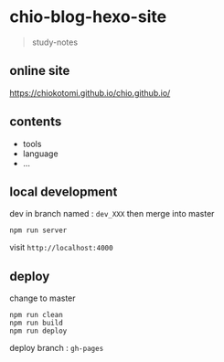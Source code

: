 # chio-blog-hexo-site 
> study-notes 
## online site
https://chiokotomi.github.io/chio.github.io/
## contents
- tools
- language
- ...
## local development
dev in branch named : `dev_XXX` then merge into master
```
npm run server
```
visit `http://localhost:4000`

## deploy

change to master

```
npm run clean
npm run build
npm run deploy
```

deploy branch : `gh-pages`

